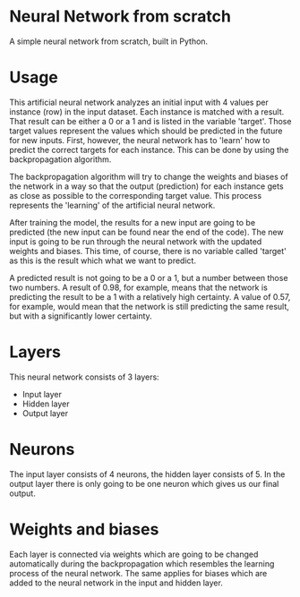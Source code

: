 # Neural Network from scratch
A simple neural network from scratch, built in Python.

# Usage
This artificial neural network analyzes an initial input with 4 values per instance (row) in the input dataset.
Each instance is matched with a result.
That result can be either a 0 or a 1 and is listed in the variable 'target'. Those target values represent the values which should be predicted in the future for new inputs. First, however, the neural network has to 'learn' how to predict the correct targets for each instance. This can be done by using the backpropagation algorithm.

The backpropagation algorithm will try to change the weights and biases of the network in a way so that the output (prediction) for each instance gets as close as possible to the corresponding target value. This process represents the 'learning' of the artificial neural network.

After training the model, the results for a new input are going to be predicted (the new input can be found near the end of the code). The new input is going to be run through the neural network with the updated weights and biases.
This time, of course, there is no variable called 'target' as this is the result which what we want to predict.

A predicted result is not going to be a 0 or a 1, but a number between those two numbers.
A result of 0.98, for example, means that the network is predicting the result to be a 1 with a relatively high certainty. A value of 0.57, for example, would mean that the network is still predicting the same result, but with a significantly lower certainty.

# Layers
This neural network consists of 3 layers:
- Input layer
- Hidden layer
- Output layer

# Neurons
The input layer consists of 4 neurons, the hidden layer consists of 5.
In the output layer there is only going to be one neuron which gives us our final output.

# Weights and biases
Each layer is connected via weights which are going to be changed automatically during the backpropagation which resembles the learning process of the neural network.
The same applies for biases which are added to the neural network in the input and hidden layer.

